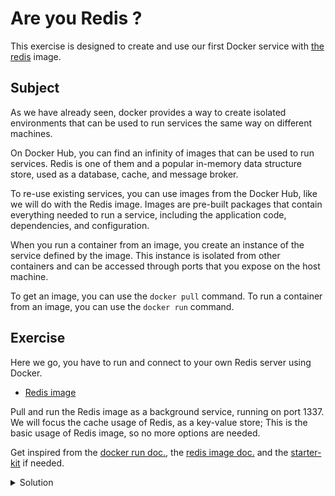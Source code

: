 # Are you Redis ?

This exercise is designed to create and use our first Docker service with [the redis](https://hub.docker.com/_/redis/) image.

## Subject

As we have already seen, docker provides a way to create isolated environments that can be used to run services the same way on different machines.

On Docker Hub, you can find an infinity of images that can be used to run services.
Redis is one of them and a popular in-memory data structure store, used as a database, cache, and message broker.

To re-use existing services, you can use images from the Docker Hub, like we will do with the Redis image.
Images are pre-built packages that contain everything needed to run a service, including the application code, dependencies, and configuration.

When you run a container from an image, you create an instance of the service defined by the image.
This instance is isolated from other containers and can be accessed through ports that you expose on the host machine.

To get an image, you can use the `docker pull` command.
To run a container from an image, you can use the `docker run` command.

## Exercise

Here we go, you have to run and connect to your own Redis server using Docker.
- [Redis image](https://hub.docker.com/_/redis)

Pull and run the Redis image as a background service, running on port 1337.
We will focus the cache usage of Redis, as a key-value store; This is the basic usage of Redis image, so no more options are needed.

Get inspired from the [docker run doc.](https://docs.docker.com/reference/cli/docker/container/run/), the [redis image doc.](https://hub.docker.com/_/redis/) and the [starter-kit](../000-starter-kit/README.md) if needed.

<details>
  <summary>Solution</summary>

This command executes a Docker container to compile a C program dynamically using GCC within an isolated environment.

```shell
docker run -d -p 1337:6379 --name my-redis redis:latest
```

Explanation of options:
- `--name my-redis`: Assigns a name to the container to make it easier to identify. Here, the container is named "my-redis".
- `-d`: Runs the container in the background (detached mode).
- `-p 1337:6379`: Maps port 6379 of the container to port 1337 of the host. This allows applications on the host to access Redis in the container using port 1337.

💯 Congratulations! You have run a redis server using Docker 🎉
</details>
